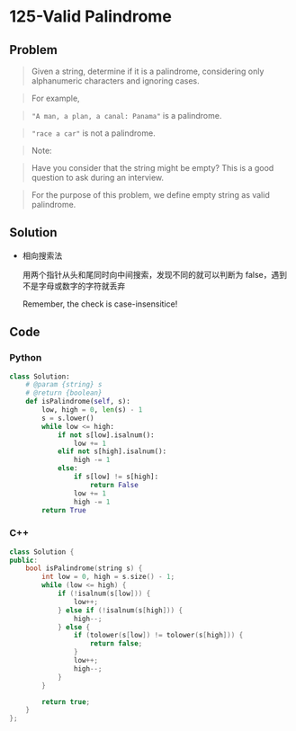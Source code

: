 # 125-Valid Palindrome

## Problem

> Given a string, determine if it is a palindrome, considering only alphanumeric characters and ignoring cases.

> For example,

> `"A man, a plan, a canal: Panama"` is a palindrome.

> `"race a car"` is not a palindrome.

> Note:

> Have you consider that the string might be empty? This is a good question to ask during an interview.

> For the purpose of this problem, we define empty string as valid palindrome.

## Solution

- 相向搜索法

    用两个指针从头和尾同时向中间搜索，发现不同的就可以判断为 false，遇到不是字母或数字的字符就丢弃

    Remember, the check is case-insensitice!

## Code

### Python

```python
class Solution:
    # @param {string} s
    # @return {boolean}
    def isPalindrome(self, s):
        low, high = 0, len(s) - 1
        s = s.lower()
        while low <= high:
            if not s[low].isalnum():
                low += 1
            elif not s[high].isalnum():
                high -= 1
            else:
                if s[low] != s[high]:
                    return False
                low += 1
                high -= 1
        return True
```

### C++

```cpp
class Solution {
public:
    bool isPalindrome(string s) {
        int low = 0, high = s.size() - 1;
        while (low <= high) {
            if (!isalnum(s[low])) {
                low++;
            } else if (!isalnum(s[high])) {
                high--;
            } else {
                if (tolower(s[low]) != tolower(s[high])) {
                    return false;
                }
                low++;
                high--;
            }
        }

        return true;
    }
};
```
